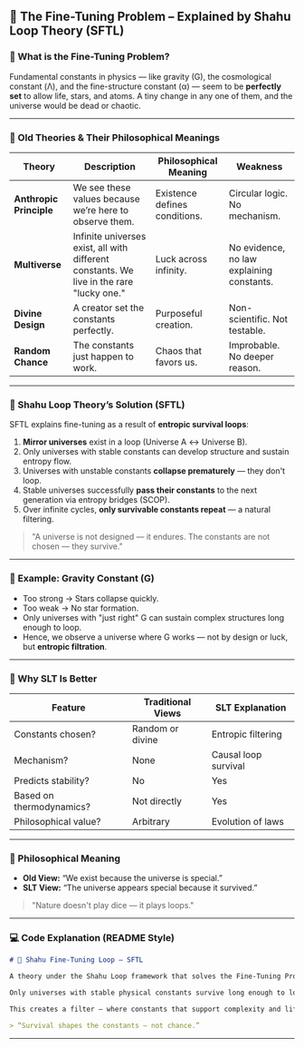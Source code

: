 ## 🎯 The Fine-Tuning Problem – Explained by Shahu Loop Theory (SFTL)

### 🧪 What is the Fine-Tuning Problem?

Fundamental constants in physics — like gravity (G), the cosmological constant (Λ), and the fine-structure constant (α) — seem to be **perfectly set** to allow life, stars, and atoms. A tiny change in any one of them, and the universe would be dead or chaotic.

---

### 🧓 Old Theories & Their Philosophical Meanings

| Theory | Description | Philosophical Meaning | Weakness |
|--------|-------------|------------------------|----------|
| **Anthropic Principle** | We see these values because we’re here to observe them. | Existence defines conditions. | Circular logic. No mechanism. |
| **Multiverse** | Infinite universes exist, all with different constants. We live in the rare "lucky one." | Luck across infinity. | No evidence, no law explaining constants. |
| **Divine Design** | A creator set the constants perfectly. | Purposeful creation. | Non-scientific. Not testable. |
| **Random Chance** | The constants just happen to work. | Chaos that favors us. | Improbable. No deeper reason. |

---

### 🔁 Shahu Loop Theory’s Solution (SFTL)

SFTL explains fine-tuning as a result of **entropic survival loops**:

1. **Mirror universes** exist in a loop (Universe A ↔ Universe B).
2. Only universes with stable constants can develop structure and sustain entropy flow.
3. Universes with unstable constants **collapse prematurely** — they don't loop.
4. Stable universes successfully **pass their constants** to the next generation via entropy bridges (SCOP).
5. Over infinite cycles, **only survivable constants repeat** — a natural filtering.

> "A universe is not designed — it endures. The constants are not chosen — they survive."

---

### 📘 Example: Gravity Constant (G)

- Too strong → Stars collapse quickly.
- Too weak → No star formation.
- Only universes with "just right" G can sustain complex structures long enough to loop.
- Hence, we observe a universe where G works — not by design or luck, but **entropic filtration**.

---

### 🌌 Why SLT Is Better

| Feature | Traditional Views | SLT Explanation |
|---------|-------------------|-----------------|
| Constants chosen? | Random or divine | Entropic filtering |
| Mechanism? | None | Causal loop survival |
| Predicts stability? | No | Yes |
| Based on thermodynamics? | Not directly | Yes |
| Philosophical value? | Arbitrary | Evolution of laws |

---

### 🧠 Philosophical Meaning

- **Old View:** “We exist because the universe is special.”
- **SLT View:** “The universe appears special because it survived.”

> "Nature doesn't play dice — it plays loops."

---

### 💻 Code Explanation (README Style)

```markdown
# 🧪 Shahu Fine-Tuning Loop – SFTL

A theory under the Shahu Loop framework that solves the Fine-Tuning Problem by **natural selection of universes**.

Only universes with stable physical constants survive long enough to loop forward. Unstable ones collapse before rebirth.

This creates a filter — where constants that support complexity and life repeat through entropic inheritance.

> “Survival shapes the constants — not chance.”
```

---

